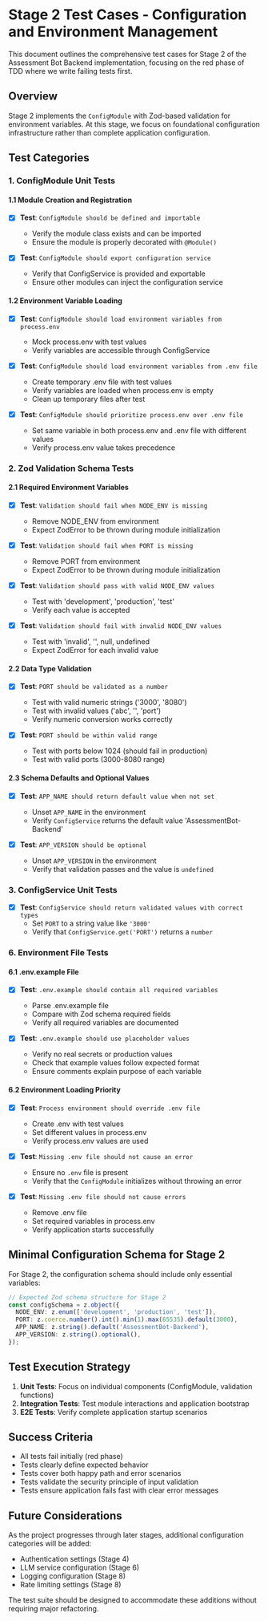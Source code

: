# Stage 2 Test Cases - Configuration and Environment Management

This document outlines the comprehensive test cases for Stage 2 of the Assessment Bot Backend implementation, focusing on the red phase of TDD where we write failing tests first.

## Overview

Stage 2 implements the `ConfigModule` with Zod-based validation for environment variables. At this stage, we focus on foundational configuration infrastructure rather than complete application configuration.

## Test Categories

### 1. ConfigModule Unit Tests

#### 1.1 Module Creation and Registration

- [X] **Test**: `ConfigModule should be defined and importable`
  - Verify the module class exists and can be imported
  - Ensure the module is properly decorated with `@Module()`

- [X] **Test**: `ConfigModule should export configuration service`
  - Verify that ConfigService is provided and exportable
  - Ensure other modules can inject the configuration service

#### 1.2 Environment Variable Loading

- [X] **Test**: `ConfigModule should load environment variables from process.env`
  - Mock process.env with test values
  - Verify variables are accessible through ConfigService

- [X] **Test**: `ConfigModule should load environment variables from .env file`
  - Create temporary .env file with test values
  - Verify variables are loaded when process.env is empty
  - Clean up temporary files after test

- [X] **Test**: `ConfigModule should prioritize process.env over .env file`
  - Set same variable in both process.env and .env file with different values
  - Verify process.env value takes precedence

### 2. Zod Validation Schema Tests

#### 2.1 Required Environment Variables

- [X] **Test**: `Validation should fail when NODE_ENV is missing`
  - Remove NODE_ENV from environment
  - Expect ZodError to be thrown during module initialization

- [X] **Test**: `Validation should fail when PORT is missing`
  - Remove PORT from environment
  - Expect ZodError to be thrown during module initialization

- [X] **Test**: `Validation should pass with valid NODE_ENV values`
  - Test with 'development', 'production', 'test'
  - Verify each value is accepted

- [X] **Test**: `Validation should fail with invalid NODE_ENV values`
  - Test with 'invalid', '', null, undefined
  - Expect ZodError for each invalid value

#### 2.2 Data Type Validation

- [X] **Test**: `PORT should be validated as a number`
  - Test with valid numeric strings ('3000', '8080')
  - Test with invalid values ('abc', '', 'port')
  - Verify numeric conversion works correctly

- [X] **Test**: `PORT should be within valid range`
  - Test with ports below 1024 (should fail in production)
  - Test with valid ports (3000-8080 range)

#### 2.3 Schema Defaults and Optional Values

- [X] **Test**: `APP_NAME should return default value when not set`
  - Unset `APP_NAME` in the environment
  - Verify `ConfigService` returns the default value 'AssessmentBot-Backend'

- [X] **Test**: `APP_VERSION should be optional`
  - Unset `APP_VERSION` in the environment
  - Verify that validation passes and the value is `undefined`

### 3. ConfigService Unit Tests

- [X] **Test**: `ConfigService should return validated values with correct types`
  - Set `PORT` to a string value like `'3000'`
  - Verify that `ConfigService.get('PORT')` returns a `number`

### 6. Environment File Tests

#### 6.1 .env.example File

- [X] **Test**: `.env.example should contain all required variables`
  - Parse .env.example file
  - Compare with Zod schema required fields
  - Verify all required variables are documented

- [X] **Test**: `.env.example should use placeholder values`
  - Verify no real secrets or production values
  - Check that example values follow expected format
  - Ensure comments explain purpose of each variable

#### 6.2 Environment Loading Priority

- [X] **Test**: `Process environment should override .env file`
  - Create .env with test values
  - Set different values in process.env
  - Verify process.env values are used

- [X] **Test**: `Missing .env file should not cause an error`
  - Ensure no `.env` file is present
  - Verify that the `ConfigModule` initializes without throwing an error

- [X] **Test**: `Missing .env file should not cause errors`
  - Remove .env file
  - Set required variables in process.env
  - Verify application starts successfully

## Minimal Configuration Schema for Stage 2

For Stage 2, the configuration schema should include only essential variables:

```typescript
// Expected Zod schema structure for Stage 2
const configSchema = z.object({
  NODE_ENV: z.enum(['development', 'production', 'test']),
  PORT: z.coerce.number().int().min(1).max(65535).default(3000),
  APP_NAME: z.string().default('AssessmentBot-Backend'),
  APP_VERSION: z.string().optional(),
});
```

## Test Execution Strategy

1. **Unit Tests**: Focus on individual components (ConfigModule, validation functions)
2. **Integration Tests**: Test module interactions and application bootstrap
3. **E2E Tests**: Verify complete application startup scenarios

## Success Criteria

- All tests fail initially (red phase)
- Tests clearly define expected behavior
- Tests cover both happy path and error scenarios
- Tests validate the security principle of input validation
- Tests ensure application fails fast with clear error messages

## Future Considerations

As the project progresses through later stages, additional configuration categories will be added:

- Authentication settings (Stage 4)
- LLM service configuration (Stage 6)
- Logging configuration (Stage 8)
- Rate limiting settings (Stage 8)

The test suite should be designed to accommodate these additions without requiring major refactoring.
